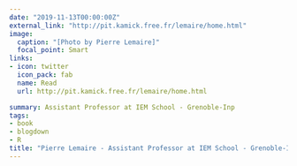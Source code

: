 ```yaml
---
date: "2019-11-13T00:00:00Z"
external_link: "http://pit.kamick.free.fr/lemaire/home.html"
image:
  caption: "[Photo by Pierre Lemaire]"
  focal_point: Smart
links:
- icon: twitter
  icon_pack: fab
  name: Read
  url: http://pit.kamick.free.fr/lemaire/home.html

summary: Assistant Professor at IEM School - Grenoble-Inp
tags:
- book
- blogdown
- R
title: "Pierre Lemaire - Assistant Professor at IEM School - Grenoble-Inp"
---
```


